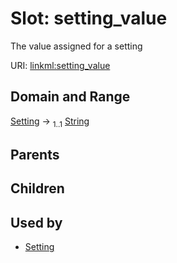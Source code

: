 
# Slot: setting_value


The value assigned for a setting

URI: [linkml:setting_value](https://w3id.org/linkml/setting_value)


## Domain and Range

[Setting](Setting.md) &#8594;  <sub>1..1</sub> [String](String.md)

## Parents


## Children


## Used by

 * [Setting](Setting.md)

